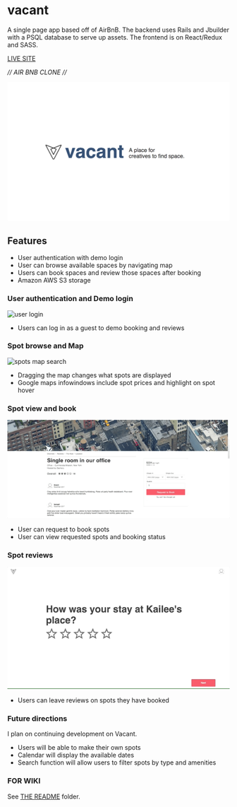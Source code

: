 # vacant
A single page app based off of AirBnB. The backend uses Rails and Jbuilder with
a PSQL database to serve up assets. The frontend is on React/Redux and SASS.

[LIVE SITE](https://vacant.herokuapp.com/#/)

*// AIR BNB CLONE //*



![splash page](./README/images/splash.png)

## Features
- User authentication with demo login
- User can browse available spaces by navigating map
- Users can book spaces and review those spaces after booking
- Amazon AWS S3 storage

### User authentication and Demo login

![user login](./README/images/login3.gif)

- Users can log in as a guest to demo booking and reviews


### Spot browse and Map

![spots map search](./README/images/spotsMap2.gif)

- Dragging the map changes what spots are displayed
- Google maps infowindows include spot prices and highlight on spot hover


### Spot view and book
![spot booking](./README/images/bookingForm.gif)
- User can request to book spots
- User can view requested spots and booking status

### Spot reviews
![spot show](./README/images/review4.gif)
- Users can leave reviews on spots they have booked

### Future directions
I plan on continuing development on Vacant.

- Users will be able to make their own spots
- Calendar will display the available dates
- Search function will allow users to filter spots by type and amenities

### FOR WIKI
See [THE README][README] folder.

[README]: ./README/ToC.md
